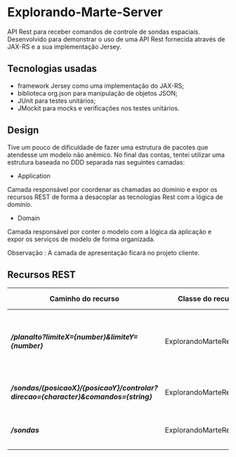 Explorando-Marte-Server
=======================
API Rest para receber comandos de controle de sondas espaciais. Desenvolvido para demonstrar o uso de uma API Rest 
fornecida através de JAX-RS e a sua implementação Jersey.

Tecnologias usadas
----------------------- 
 - framework Jersey como uma implementação do JAX-RS;
 - biblioteca org.json para manipulação de objetos JSON; 
 - JUnit para testes unitários;
 - JMockit para mocks e verificações nos testes unitários.
 
 Design
 -------
 Tive um pouco de dificuldade de fazer uma estrutura de pacotes que atendesse um modelo não anêmico. No final das contas,
 tentei utilizar uma estrutura baseada no DDD separada nas seguintes camadas:
 - Application
 
  Camada responsável por coordenar as chamadas ao domínio e expor os recursos REST de forma
  a desacoplar as tecnologias Rest com a lógica de domínio.
  
  - Domain
  
  Camada responsável por conter o modelo com a lógica da aplicação e expor os serviços de modelo de forma organizada.

Observação : A camada de apresentação ficará no projeto cliente.


Recursos REST
-------------

Caminho do recurso                                                                 | Classe do recurso        | Métodos HTTP | Observação
-----------------------------------------------------------------------------------| ------------------------ | -------------| --------------------------------------------------------------------------
**_/planalto?limiteX={number}&limiteY={number}_**                                  |  ExplorandoMarteResource |  POST        |  Define o planalto a ser usado pelas sondas tamanhoX e tamanhoY requeridos
**_/sondas/{posicaoX}/{posicaoY}/controlar?direcao={character}&comandos={string}_**|  ExplorandoMarteResource |  POST        |  Controla uma sonda informada pela posição X e Y.
**_/sondas_**                                                                      |  ExplorandoMarteResource |  GET         |  Retorna uma lista das sondas em ordem de processamento.
